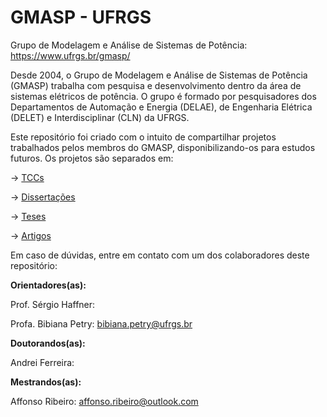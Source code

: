 # GMASP - UFRGS
Grupo de Modelagem e Análise de Sistemas de Potência: https://www.ufrgs.br/gmasp/

Desde 2004, o Grupo de Modelagem e Análise de Sistemas de Potência (GMASP) trabalha com pesquisa e desenvolvimento dentro da área de sistemas elétricos de potência. 
O grupo é formado por pesquisadores dos Departamentos de Automação e Energia (DELAE), de Engenharia Elétrica (DELET) e Interdisciplinar (CLN) da UFRGS.

Este repositório foi criado com o intuito de compartilhar projetos trabalhados pelos membros do GMASP, disponibilizando-os para estudos futuros.
Os projetos são separados em:

-> [TCCs](./TCC/)

-> [Dissertações](./Dissertação/)

-> [Teses](./Tese/)

-> [Artigos](./Artigos/)



Em caso de dúvidas, entre em contato com um dos colaboradores deste repositório:

**Orientadores(as):**

Prof. Sérgio Haffner: 

Profa. Bibiana Petry: bibiana.petry@ufrgs.br


**Doutorandos(as):**

Andrei Ferreira:


**Mestrandos(as):**

Affonso Ribeiro: affonso.ribeiro@outlook.com

